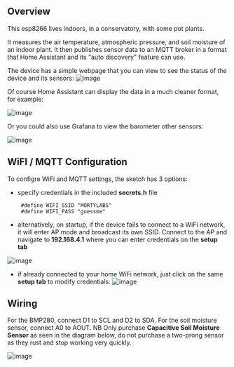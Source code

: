 ## Overview
This esp8266 lives indoors, in a conservatory, with some pot plants.

It measures the air temperature, atmospheric pressure, and soil moisture of an indoor plant.
It then publishes sensor data to an MQTT broker in a format that Home Assistant and its "auto discovery" feature can use. 

The device has a simple webpage that you can view to see the status of the device and its sensors:
![image](https://user-images.githubusercontent.com/31904545/128088460-5d00357c-ca6f-425b-b76e-0fba93cebd14.png)

Of course Home Assistant can display the data in a much cleaner format, for example:

![image](https://user-images.githubusercontent.com/31904545/128089304-bbe95de3-8fb6-43ad-81dc-e397c726fc8f.png)

Or you could also use Grafana to view the barometer other sensors:

![image](https://user-images.githubusercontent.com/31904545/126867018-0083f65e-70a9-48dd-8357-560c2c76c1f6.png)



## WiFI / MQTT Configuration

To configre WiFi and MQTT settings, the sketch has 3 options:
* specify credentials in the included **secrets.h** file
    ```
     #define WIFI_SSID "MORTYLABS" 
     #define WIFI_PASS "guessme"
     ```
    
* alternatively, on startup, if the device fails to connect to a WiFi network, it will enter AP mode and broadcast its own SSID. Connect to the AP and navigate to **192.168.4.1** where you can enter credentials on the **setup tab** 

![image](https://user-images.githubusercontent.com/31904545/128343205-7b3e722e-ad16-476e-8971-19f513c11999.png)
* if already connected to your home WiFi network, just click on the same **setup tab** to modify credentials: ![image](https://user-images.githubusercontent.com/31904545/128088647-1e573e9c-77d1-4a0b-9fd5-87567a74625b.png)



## Wiring

For the BMP280, connect D1 to SCL and D2 to SDA. 
For the soil moisture sensor, connect A0 to AOUT. NB Only purchase **Capacitive Soil Moisture Sensor** as seen in the diagram below, do not purchase a two-prong sensor as they rust and stop working very quickly. 

![image](https://user-images.githubusercontent.com/31904545/128090830-8379d853-08c3-46d9-8894-ae3b82259865.png)
